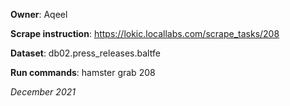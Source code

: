 **Owner**: Aqeel
 
**Scrape instruction**: https://lokic.locallabs.com/scrape_tasks/208

**Dataset**: db02.press_releases.baltfe

**Run commands**: hamster grab 208

_December 2021_
